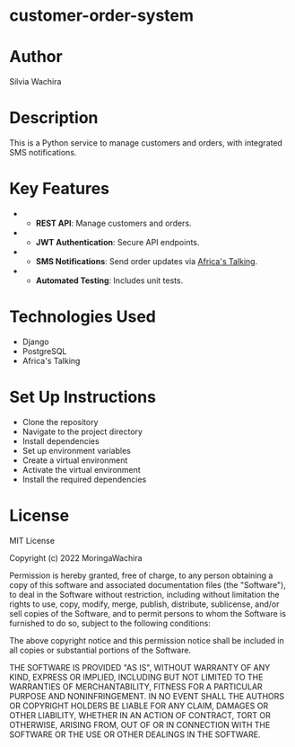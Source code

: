 # customer-order-system
# Author
Silvia Wachira 
# Description
This is a Python service to manage customers and orders, with integrated SMS notifications. 
# Key Features
* - **REST API**: Manage customers and orders.
* - **JWT Authentication**: Secure API endpoints.
* - **SMS Notifications**: Send order updates via [Africa's Talking](https://africastalking.com/).
* - **Automated Testing**: Includes unit tests.
 
# Technologies Used
* Django
* PostgreSQL
* Africa's Talking
# Set Up Instructions
* Clone the repository
* Navigate to the project directory
* Install dependencies
* Set up environment variables
* Create a virtual environment
* Activate the virtual environment
* Install the required dependencies

# License
MIT License

Copyright (c) 2022 MoringaWachira

Permission is hereby granted, free of charge, to any person obtaining a copy
of this software and associated documentation files (the "Software"), to deal
in the Software without restriction, including without limitation the rights
to use, copy, modify, merge, publish, distribute, sublicense, and/or sell
copies of the Software, and to permit persons to whom the Software is
furnished to do so, subject to the following conditions:

The above copyright notice and this permission notice shall be included in all
copies or substantial portions of the Software.

THE SOFTWARE IS PROVIDED "AS IS", WITHOUT WARRANTY OF ANY KIND, EXPRESS OR
IMPLIED, INCLUDING BUT NOT LIMITED TO THE WARRANTIES OF MERCHANTABILITY,
FITNESS FOR A PARTICULAR PURPOSE AND NONINFRINGEMENT. IN NO EVENT SHALL THE
AUTHORS OR COPYRIGHT HOLDERS BE LIABLE FOR ANY CLAIM, DAMAGES OR OTHER
LIABILITY, WHETHER IN AN ACTION OF CONTRACT, TORT OR OTHERWISE, ARISING FROM,
OUT OF OR IN CONNECTION WITH THE SOFTWARE OR THE USE OR OTHER DEALINGS IN THE
SOFTWARE.
